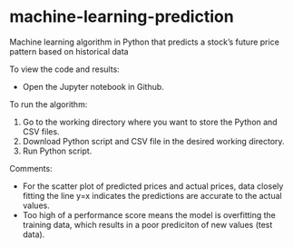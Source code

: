 # machine-learning-prediction
Machine learning algorithm in Python that predicts a stock’s future price pattern based on historical data

To view the code and results:
- Open the Jupyter notebook in Github.

To run the algorithm:
1. Go to the working directory where you want to store the Python and CSV files.
2. Download Python script and CSV file in the desired working directory.
3. Run Python script.

Comments:
- For the scatter plot of predicted prices and actual prices, data closely fitting the line y=x indicates the predictions are accurate to the actual values.
- Too high of a performance score means the model is overfitting the training data, which results in a poor prediciton of new values (test data).
